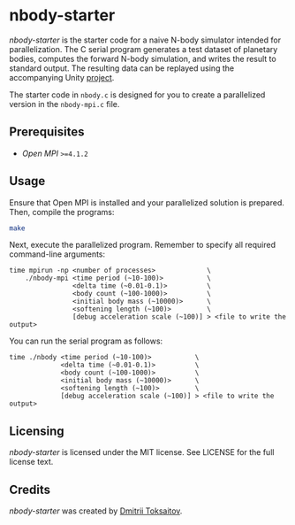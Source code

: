 nbody-starter
=============

*nbody-starter* is the starter code for a naive N-body simulator intended for parallelization. The C serial program generates a test dataset of planetary bodies, computes the forward N-body simulation, and writes the result to standard output. The resulting data can be replayed using the accompanying Unity [project](https://github.com/toksaitov/nbody-project).

The starter code in `nbody.c` is designed for you to create a parallelized version in the `nbody-mpi.c` file.

## Prerequisites

* *Open MPI* `>=4.1.2`

## Usage

Ensure that Open MPI is installed and your parallelized solution is prepared. Then, compile the programs:

```bash
make
```

Next, execute the parallelized program. Remember to specify all required command-line arguments:

```
time mpirun -np <number of processes>             \
    ./nbody-mpi <time period (~10-100)>           \
                <delta time (~0.01-0.1)>          \
                <body count (~100-1000)>          \
                <initial body mass (~10000)>      \
                <softening length (~100)>         \
                [debug acceleration scale (~100)] > <file to write the output>
```

You can run the serial program as follows:

```
time ./nbody <time period (~10-100)>           \
             <delta time (~0.01-0.1)>          \
             <body count (~100-1000)>          \
             <initial body mass (~10000)>      \
             <softening length (~100)>         \
             [debug acceleration scale (~100)] > <file to write the output>
```

## Licensing

*nbody-starter* is licensed under the MIT license. See LICENSE for the full license text.

## Credits

*nbody-starter* was created by [Dmitrii Toksaitov](https://github.com/toksaitov).
